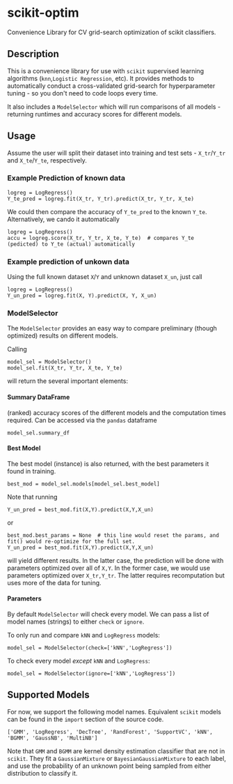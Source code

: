 # scikit-optim
Convenience Library for CV grid-search optimization of scikit classifiers.

## Description

This is a convenience library for use with `scikit` supervised learning algorithms (`knn`,`Logistic Regression`, etc). It provides methods to automatically conduct a cross-validated grid-search for hyperparameter tuning - so you don't need to code loops every time.

It also includes a `ModelSelector` which will run comparisons of all models - returning runtimes and accuracy scores for different models.

## Usage

Assume the user will split their dataset into training and test sets - `X_tr`/`Y_tr` and `X_te`/`Y_te`, respectively.

### Example Prediction of known data
```
logreg = LogRegress()
Y_te_pred = logreg.fit(X_tr, Y_tr).predict(X_tr, Y_tr, X_te)
```
We could then compare the accuracy of `Y_te_pred` to the known `Y_te`. Alternatively, we cando it automatically
```
logreg = LogRegress()
accu = logreg.score(X_tr, Y_tr, X_te, Y_te)  # compares Y_te (pedicted) to Y_te (actual) automatically
```

### Example prediction of unkown data

Using the full known dataset `X`/`Y` and unknown dataset `X_un`, just call
```
logreg = LogRegress()
Y_un_pred = logreg.fit(X, Y).predict(X, Y, X_un)
```

### ModelSelector

The `ModelSelector` provides an easy way to compare preliminary (though optimized) results on different models.

Calling
```
model_sel = ModelSelector()
model_sel.fit(X_tr, Y_tr, X_te, Y_te)
```
will return the several important elements:

#### Summary DataFrame
(ranked) accuracy scores of the different models and the computation times required. Can be accessed via the `pandas` dataframe
```
model_sel.summary_df
```

#### Best Model
The best model (instance) is also returned, with the best parameters it found in training.
```
best_mod = model_sel.models[model_sel.best_model]
```
Note that running
```
Y_un_pred = best_mod.fit(X,Y).predict(X,Y,X_un)
```
or
```
best_mod.best_params = None  # this line would reset the params, and fit() would re-optimize for the full set.
Y_un_pred = best_mod.fit(X,Y).predict(X,Y,X_un)
```
will yield different results. In the latter case, the prediction will be done with parameters optimized over all of `X,Y`. In the former case, we would use parameters optimized over `X_tr,Y_tr`. The latter requires recomputation but uses more of the data for tuning.

#### Parameters

By default `ModelSelector` will check every model. We can pass a list of model names (strings) to either `check` or `ignore`.

To only run and compare `kNN` and `LogRegress` models:
```
model_sel = ModelSelector(check=['kNN','LogRegress'])
```
To check every model *except* `kNN` and `LogRegress`:
```
model_sel = ModelSelector(ignore=['kNN','LogRegress'])
```

## Supported Models

For now, we support the following model names. Equivalent `scikit` models can be found in the `import` section of the source code.
```
['GMM', 'LogRegress', 'DecTree', 'RandForest', 'SupportVC', 'kNN', 'BGMM', 'GaussNB', 'MultiNB']
```
Note that `GMM` and `BGMM` are kernel density estimation classifier that are not in `scikit`. They fit a `GaussianMixture` or `BayesianGaussianMixture` to each label, and use the probability of an unknown point being sampled from either distribution to classify it.


